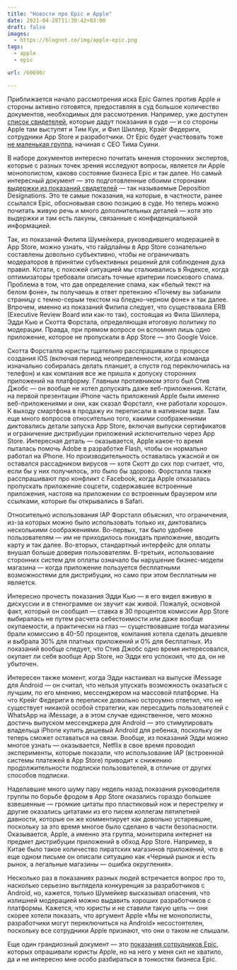```yaml
---
title: "Новости про Epic и Apple"
date: 2021-04-28T11:30:42+03:00
draft: false
images:
  - https://blognot.co/img/apple-epic.png
tags:
  - apple
  - epic

url: /60690/  

---
```

Приближается начало рассмотрения иска Epic Games против Apple и стороны активно готовятся, предоставляя в суд большое количество документов, необходимых для рассмотрения. Например, уже доступен [список свидетелей](https://www.courtlistener.com/recap/gov.uscourts.cand.364265/gov.uscourts.cand.364265.487.0.pdf), которые дадут показания в суде — и со стороны Apple там выступят и Тим Кук, и Фил Шиллер, Крэйг Федериги, сотрудники App Store и разработчики. От Epic будет участвовать тоже [не маленькая группа](#), начиная с CEO Тима Суини. 

В наборе документов интересно почитать мнения сторонних экспертов, которые с разных точек зрения исследуют вопросы, является ли Apple монополистом, каково состояние бизнеса Epic и так далее. Но самый интересный документ — это подготовленные обоими сторонами [выдержки из показаний свидетелей](https://www.courtlistener.com/recap/gov.uscourts.cand.364265/gov.uscourts.cand.364265.492.0.pdf) — так называемые Deposition Designations. Это те самые показания, на которые, в частности, ранее ссылался Epic, обосновывая свою позицию в суде. Но теперь можно почитать живую речь и много дополнительных деталей — хотя это выдержки и там есть лакуны, связанные с конфиденциальной информацией.

<!--more-->

Так, из показаний Филипа Шумейкера, руководившего модерацией в App Store, можно узнать, что гайдлайны в App Store сознательно составлены довольно субъективно, чтобы не ограничивать модераторов в принятии субъективных решений для соблюдения духа правил. Кстати, с похожей ситуацией мы сталкивались в Яндексе, когда оптимизаторы требовали описать точные критерии поискового спама. Проблема в том, что дав определение спама, как «белый текст на белом фоне», ты получаешь в ответ претензию «Почему вы забанили страницу с темно-серым текстом на бледно-черном фоне» и так далее. Впрочем, именно из показаний Филипа следует, что существовала ERB (Executive Review Board или как-то так), состоящая из Фила Шиллера, Эдди Кью и Скотта Форстала, определяющая итоговую политику по модерации. Правда, при прямом вопросе он вспомнил лишь одно приложение, которое не пропускали в App Store — это Google Voice.

Скотта Форсталла юристы тщательно расспрашивали о процессе создания iOS (включая период неопределенности, когда команда изначально собиралась делать планшет, а спустя год переключилась на телефон) и как компания все же пришла к допуску сторонних приложений на платформу. Главным противником этого был Стив Джобс — он вообще не хотел допускать даже веб-приложения. Кстати, на первой презентации iPhone часть приложений Apple были именно веб-приложениями и они, как сказал Форсталл, «не работали хорошо». К выходу смартфона в продажу их переписали в нативном виде. Там еще много вопросов относительно того, какими соображениями диктовались детали запуска App Store, включая выпуски сертификатов и ограничение дистрибуции приложений исключительно через App Store.
Интересная деталь — оказывается, Apple какое-то время пыталась помочь Adobe в разработке Flash, чтобы он нормально работал на iPhone. Но производительность оставалась ужасной и он оставался рассадником вирусов — хотя Скотт до сих пор считает, что, если бы у них получилось, это было бы здорово. Форсталла также расспрашивают про конфликт с Facebook, когда Apple отказалась пропускать приложение соцсети, содержавшее встроенные приложения, настояв на приложении со встроенным браузером или ссылками, которые бы открывались в Safari.

Относительно использования IAP Форсталл объяснил, что ограничения, из-за которых можно было использовать только их, диктовались несколькими соображениями. Во-первых, так было удобнее пользователям — им не приходилось покидать приложение, вводить карту и так далее. Во-вторых, стандартный интерфейс для оплаты внушал больше доверия пользователям. В-третьих, использование сторонних систем для оплаты означало бы нарушение бизнес-модели магазина — когда приложение пользуется бесплатными возможностями для дистрибуции, но само при этом бесплатным не является.

Интересно прочесть показания Эдди Кью — я его видел вживую в дискуссии и в стенограмме он звучит как живой. Пожалуй, основной факт, который он сообщил — ставка в 30 процентов комиссии App Store выбиралась не путем расчета себестоимости или даже вообще окупаемости, а практически на глаз — существовавшие тогда магазины брали комиссию в 40-50 процентов, компания хотела сделать дешевле и выбрала 30% для платных приложений и 0% для бесплатных. Из показаний вообще следует, что Стив Джобс одно время интересовался, окупает ли себя вообще App Store, но Эдди его успокоил, что да, он не убыточен. 

Интересен также момент, когда Эдди настаивал на выпуске iMessage для Android — он считал, что нельзя упускать возможность оказаться с лучшим, по его мнению, мессенджером на массовой платформе. На что Крейг Федериги в переписке довольно остроумно ответил, что не существует никакой особой стратегии, как пересадить пользователей с WhatsApp на iMessage, а в этом случае единственное, чего можно достичь выпуском мессенджера для Android — это стимулировать владельца iPhone купить дешевый Android для ребенка, поскольку он теперь сможет оставаться на связи.
 Вообще, из показаний Эдди можно многое узнать — оказывается, Netflix в свое время проводил эксперименты, которые показали, что использование IAP (встроенной системы платежей в App Store) приводит к снижению продолжительности подписки пользователей, в отличие от других способов подписки.

Наделавшие много шуму пару недель назад показания руководителя группы по борьбе фродом в App Store оказались гораздо большее взвешенные — громкие цитаты про пластиковый нож и перестрелку и другие оказались цитатами из его писем коллегам пятилетней давности, которые он же комментирует как довольно устаревшие, поскольку за это время многое было сделано в части безопасности. Оказывается, Apple, а именно эта группа, мониторила интернет на предмет дистрибуции приложений в обход App Store. Например, в Китае было такое количество пиратских магазинов приложений, что в еще одном письме он описали ситуацию как «Черный рынок и есть рынок, а легальные магазины — ошибка округления».

Несколько раз в показаниях разных людей встречается вопрос про то, насколько серьезно выглядела конкуренция за разработчиков с Android, но, кажется, только Шумейкер высказывал опасения, что излишней модерацией можно выдавить хороших разработчиков с платформы. Кажется, что юристы и не ставили такую цель — они скорее хотели показать, что аргумент Apple «Мы не монополисты, разработчики могут переключиться на Android» несостоятелен, поскольку все сотрудники Apple признают, что они о таком не слышали.

Еще один грандиозный документ — это [показания сотрудников Epic](https://www.courtlistener.com/recap/gov.uscourts.cand.364265/gov.uscourts.cand.364265.495.0.pdf), которых опрашивали юристы Apple, но на него у меня сил не хватило, да и не интересно мне особо разбираться в тонкостях бизнеса Epic.